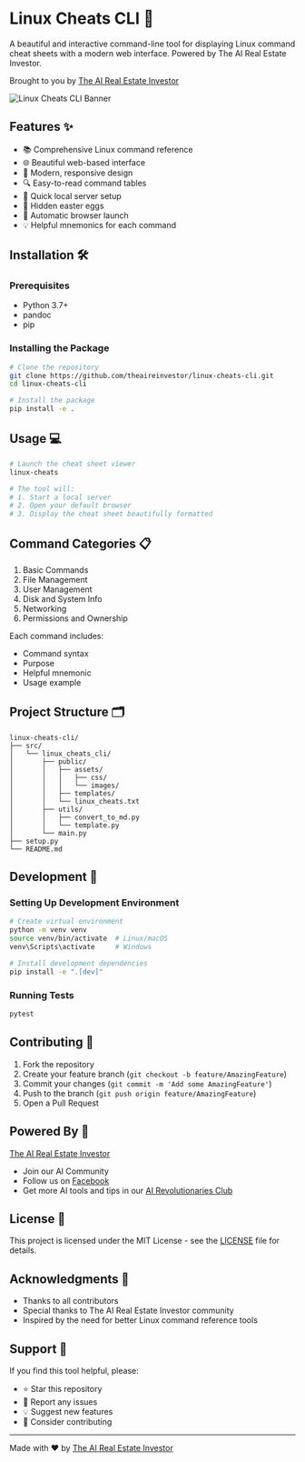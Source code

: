 # Linux Cheats CLI 🚀

A beautiful and interactive command-line tool for displaying Linux command cheat sheets with a modern web interface. Powered by The AI Real Estate Investor.

Brought to you by [The AI Real Estate Investor](https://www.theairealestateinvestor.com)

![Linux Cheats CLI Banner](assets/images/banner.png)

## Features ✨

- 📚 Comprehensive Linux command reference
- 🌐 Beautiful web-based interface
- 🎨 Modern, responsive design
- 🔍 Easy-to-read command tables
- 🚀 Quick local server setup
- 🎁 Hidden easter eggs
- 🔄 Automatic browser launch
- 💡 Helpful mnemonics for each command

## Installation 🛠️

### Prerequisites

- Python 3.7+
- pandoc
- pip

### Installing the Package

```bash
# Clone the repository
git clone https://github.com/theaireinvestor/linux-cheats-cli.git
cd linux-cheats-cli

# Install the package
pip install -e .
```

## Usage 💻

```bash
# Launch the cheat sheet viewer
linux-cheats

# The tool will:
# 1. Start a local server
# 2. Open your default browser
# 3. Display the cheat sheet beautifully formatted
```

## Command Categories 📋

1. Basic Commands
2. File Management
3. User Management
4. Disk and System Info
5. Networking
6. Permissions and Ownership

Each command includes:
- Command syntax
- Purpose
- Helpful mnemonic
- Usage example

## Project Structure 🗂️

```
linux-cheats-cli/
├── src/
│   └── linux_cheats_cli/
│       ├── public/
│       │   ├── assets/
│       │   │   ├── css/
│       │   │   └── images/
│       │   ├── templates/
│       │   └── linux_cheats.txt
│       ├── utils/
│       │   ├── convert_to_md.py
│       │   └── template.py
│       └── main.py
├── setup.py
└── README.md
```

## Development 🔧

### Setting Up Development Environment

```bash
# Create virtual environment
python -m venv venv
source venv/bin/activate  # Linux/macOS
venv\Scripts\activate     # Windows

# Install development dependencies
pip install -e ".[dev]"
```

### Running Tests

```bash
pytest
```

## Contributing 🤝

1. Fork the repository
2. Create your feature branch (`git checkout -b feature/AmazingFeature`)
3. Commit your changes (`git commit -m 'Add some AmazingFeature'`)
4. Push to the branch (`git push origin feature/AmazingFeature`)
5. Open a Pull Request

## Powered By 🌟

[The AI Real Estate Investor](https://www.theairealestateinvestor.com)
- Join our AI Community
- Follow us on [Facebook](https://www.facebook.com/aireinvestor)
- Get more AI tools and tips in our [AI Revolutionaries Club](https://www.theairealestateinvestor.com/club)

## License 📄

This project is licensed under the MIT License - see the [LICENSE](LICENSE) file for details.

## Acknowledgments 🙏

- Thanks to all contributors
- Special thanks to The AI Real Estate Investor community
- Inspired by the need for better Linux command reference tools

## Support 💪

If you find this tool helpful, please:
- ⭐ Star this repository
- 🐛 Report any issues
- 💡 Suggest new features
- 🤝 Consider contributing

---

Made with ❤️ by [The AI Real Estate Investor](https://www.theairealestateinvestor.com)